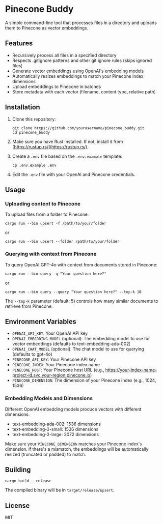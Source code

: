 # Pinecone Buddy

A simple command-line tool that processes files in a directory and uploads them to Pinecone as vector embeddings.

## Features

- Recursively process all files in a specified directory
- Respects .gitignore patterns and other git ignore rules (skips ignored files)
- Generate vector embeddings using OpenAI's embedding models
- Automatically resizes embeddings to match your Pinecone index dimensions
- Upload embeddings to Pinecone in batches
- Store metadata with each vector (filename, content type, relative path)

## Installation

1. Clone this repository:
   ```
   git clone https://github.com/yourusername/pinecone_buddy.git
   cd pinecone_buddy
   ```

2. Make sure you have Rust installed. If not, install it from [https://rustup.rs/](https://rustup.rs/).

3. Create a `.env` file based on the `.env.example` template:
   ```
   cp .env.example .env
   ```

4. Edit the `.env` file with your OpenAI and Pinecone credentials.

## Usage

### Uploading content to Pinecone

To upload files from a folder to Pinecone:

```
cargo run --bin upsert -f /path/to/your/folder
```

or

```
cargo run --bin upsert --folder /path/to/your/folder
```

### Querying with context from Pinecone

To query OpenAI GPT-4o with context from documents stored in Pinecone:

```
cargo run --bin query -q "Your question here?"
```

or

```
cargo run --bin query --query "Your question here?" --top-k 10
```


 









The `--top-k` parameter (default: 5) controls how many similar documents to retrieve from Pinecone.

## Environment Variables

- `OPENAI_API_KEY`: Your OpenAI API key
- `OPENAI_EMBEDDING_MODEL` (optional): The embedding model to use for vector embeddings (defaults to text-embedding-ada-002)
- `OPENAI_CHAT_MODEL` (optional): The chat model to use for querying (defaults to gpt-4o)
- `PINECONE_API_KEY`: Your Pinecone API key
- `PINECONE_INDEX`: Your Pinecone index name
- `PINECONE_HOST`: Your Pinecone host URL (e.g., https://your-index-name-project-id.svc.your-region.pinecone.io)
- `PINECONE_DIMENSION`: The dimension of your Pinecone index (e.g., 1024, 1536)

### Embedding Models and Dimensions

Different OpenAI embedding models produce vectors with different dimensions:
- text-embedding-ada-002: 1536 dimensions
- text-embedding-3-small: 1536 dimensions
- text-embedding-3-large: 3072 dimensions

Make sure your `PINECONE_DIMENSION` matches your Pinecone index's dimension. If there's a mismatch, the embeddings will be automatically resized (truncated or padded) to match.

## Building

```
cargo build --release
```

The compiled binary will be in `target/release/upsert`.

## License

MIT